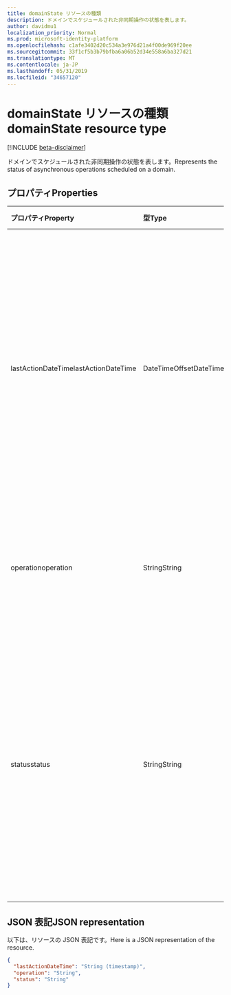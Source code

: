 ```yaml
---
title: domainState リソースの種類
description: ドメインでスケジュールされた非同期操作の状態を表します。
author: davidmu1
localization_priority: Normal
ms.prod: microsoft-identity-platform
ms.openlocfilehash: c1afe3402d20c534a3e976d21a4f00de969f20ee
ms.sourcegitcommit: 33f1cf5b3b79bfba6a06b52d34e558a6ba327d21
ms.translationtype: MT
ms.contentlocale: ja-JP
ms.lasthandoff: 05/31/2019
ms.locfileid: "34657120"
---
```

# <a name="domainstate-resource-type"></a><span data-ttu-id="5d974-103">domainState リソースの種類</span><span class="sxs-lookup"><span data-stu-id="5d974-103">domainState resource type</span></span>

[!INCLUDE [beta-disclaimer](../../includes/beta-disclaimer.md)]

<span data-ttu-id="5d974-104">ドメインでスケジュールされた非同期操作の状態を表します。</span><span class="sxs-lookup"><span data-stu-id="5d974-104">Represents the status of asynchronous operations scheduled on a domain.</span></span>

## <a name="properties"></a><span data-ttu-id="5d974-105">プロパティ</span><span class="sxs-lookup"><span data-stu-id="5d974-105">Properties</span></span>

| <span data-ttu-id="5d974-106">プロパティ</span><span class="sxs-lookup"><span data-stu-id="5d974-106">Property</span></span>   | <span data-ttu-id="5d974-107">型</span><span class="sxs-lookup"><span data-stu-id="5d974-107">Type</span></span> | <span data-ttu-id="5d974-108">説明</span><span class="sxs-lookup"><span data-stu-id="5d974-108">Description</span></span> |
|:---------------|:--------|:----------|
| <span data-ttu-id="5d974-109">lastActionDateTime</span><span class="sxs-lookup"><span data-stu-id="5d974-109">lastActionDateTime</span></span> | <span data-ttu-id="5d974-110">DateTimeOffset</span><span class="sxs-lookup"><span data-stu-id="5d974-110">DateTimeOffset</span></span> | <span data-ttu-id="5d974-111">最後のアクティビティが発生したときのタイムスタンプ。</span><span class="sxs-lookup"><span data-stu-id="5d974-111">Timestamp for when the last activity occurred.</span></span> <span data-ttu-id="5d974-112">この値は、操作がスケジュールされたとき、非同期タスクが開始されたとき、および操作が完了したときに更新されます。</span><span class="sxs-lookup"><span data-stu-id="5d974-112">The value is updated when an operation is scheduled, the asynchronous task starts, and when the operation completes.</span></span> |
| <span data-ttu-id="5d974-113">operation</span><span class="sxs-lookup"><span data-stu-id="5d974-113">operation</span></span> | <span data-ttu-id="5d974-114">String</span><span class="sxs-lookup"><span data-stu-id="5d974-114">String</span></span> | <span data-ttu-id="5d974-115">非同期操作の種類。</span><span class="sxs-lookup"><span data-stu-id="5d974-115">Type of asynchronous operation.</span></span> <span data-ttu-id="5d974-116">指定できる値は、 *Forcedelete*または*ベリファイ*です</span><span class="sxs-lookup"><span data-stu-id="5d974-116">The values can be *ForceDelete* or *Verification*</span></span> |
| <span data-ttu-id="5d974-117">status</span><span class="sxs-lookup"><span data-stu-id="5d974-117">status</span></span> | <span data-ttu-id="5d974-118">String</span><span class="sxs-lookup"><span data-stu-id="5d974-118">String</span></span> | <span data-ttu-id="5d974-119">操作の現在の状態。</span><span class="sxs-lookup"><span data-stu-id="5d974-119">Current status of the operation.</span></span> <br> <span data-ttu-id="5d974-120">*スケジュール*済み-操作はスケジュールされていますが、開始されていません。</span><span class="sxs-lookup"><span data-stu-id="5d974-120">*Scheduled* - Operation has been scheduled but has not started.</span></span> <br> <span data-ttu-id="5d974-121">*InProgress* -タスクが開始され、進行中です。</span><span class="sxs-lookup"><span data-stu-id="5d974-121">*InProgress* - Task has started and is in progress.</span></span> <br> <span data-ttu-id="5d974-122">*失敗*-操作が失敗しました。</span><span class="sxs-lookup"><span data-stu-id="5d974-122">*Failed* - Operation has failed.</span></span> |

## <a name="json-representation"></a><span data-ttu-id="5d974-123">JSON 表記</span><span class="sxs-lookup"><span data-stu-id="5d974-123">JSON representation</span></span>
<span data-ttu-id="5d974-124">以下は、リソースの JSON 表記です。</span><span class="sxs-lookup"><span data-stu-id="5d974-124">Here is a JSON representation of the resource.</span></span>

<!-- {
  "blockType": "resource",
  "optionalProperties": [

  ],
  "@odata.type": "microsoft.graph.domainState"
}-->

```json
{
  "lastActionDateTime": "String (timestamp)",
  "operation": "String",
  "status": "String"
}

```

<!-- uuid: 8fcb5dbc-d5aa-4681-8e31-b001d5168d79
2015-10-25 14:57:30 UTC -->
<!--
{
  "type": "#page.annotation",
  "description": "domainState resource",
  "keywords": "",
  "section": "documentation",
  "tocPath": "",
  "suppressions": []
}
-->
